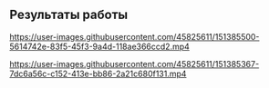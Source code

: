 ## Результаты работы

https://user-images.githubusercontent.com/45825611/151385500-5614742e-83f5-45f3-9a4d-118ae366ccd2.mp4


https://user-images.githubusercontent.com/45825611/151385367-7dc6a56c-c152-413e-bb86-2a21c680f131.mp4
